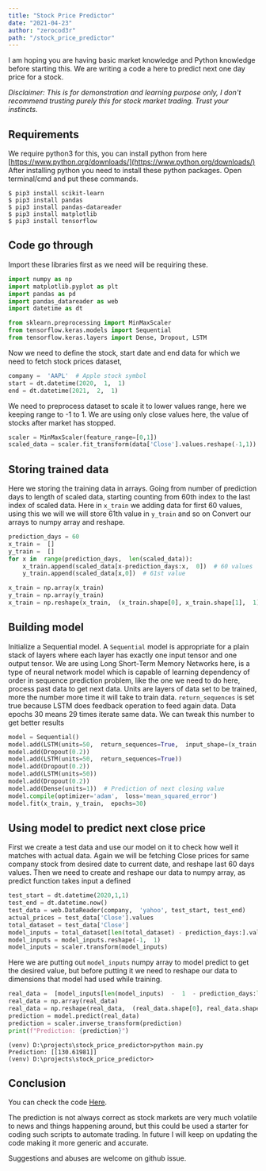 ```yaml
---
title: "Stock Price Predictor"
date: "2021-04-23"
author: "zerocod3r"
path: "/stock_price_predictor"
---
```


I am hoping you are having basic market knowledge and Python knowledge before starting this. We are writing a code a here to predict next one day price for a stock. 


*Disclaimer: This is for demonstration and learning 
purpose only, I don't recommend trusting purely this
for stock market trading. Trust your instincts.*


 ## Requirements

We require python3 for this, you can install python
from here [https://www.python.org/downloads/](https://www.python.org/downloads/)
After installing python you need to install these
python packages. Open terminal/cmd and put these 
commands.
```
$ pip3 install scikit-learn
$ pip3 install pandas
$ pip3 install pandas-datareader
$ pip3 install matplotlib
$ pip3 install tensorflow
```

## Code go through
Import these libraries first as we need will be requiring these.
```python
import numpy as np
import matplotlib.pyplot as plt
import pandas as pd
import pandas_datareader as web
import datetime as dt

from sklearn.preprocessing import MinMaxScaler
from tensorflow.keras.models import Sequential
from tensorflow.keras.layers import Dense, Dropout, LSTM
```

Now we need to define the stock, start date and end data for which we need to fetch stock prices dataset,
```python
company =  'AAPL'  # Apple stock symbol
start = dt.datetime(2020,  1,  1)
end = dt.datetime(2021,  2,  1)
```

We need to preprocess dataset to scale it to lower values range, here we keeping range to -1 to 1. We are using only close values here, the value of stocks after market has stopped.
```python
scaler = MinMaxScaler(feature_range=[0,1])
scaled_data = scaler.fit_transform(data['Close'].values.reshape(-1,1))
```

## Storing trained data
Here we storing the training data in arrays. Going from number of prediction days to length of scaled data, starting counting from 60th index to the last index of scaled data.
Here in `x_train` we adding data for first 60 values, using this we will we will store 61th value in `y_train` and so on
Convert our arrays to numpy array and reshape.
```python
prediction_days = 60
x_train =  []
y_train =  []
for x in  range(prediction_days,  len(scaled_data)):
	x_train.append(scaled_data[x-prediction_days:x,  0])  # 60 values
	y_train.append(scaled_data[x,0])  # 61st value

x_train = np.array(x_train)
y_train = np.array(y_train)
x_train = np.reshape(x_train,  (x_train.shape[0], x_train.shape[1],  1))
```
## Building model
Initialize a Sequential model. A `Sequential` model is appropriate for a plain stack of layers where each layer has exactly one input tensor and one output tensor.
We are using Long Short-Term Memory Networks here, is a type of neural network model which is capable of learning dependency of order in sequence prediction problem, like the one we need to do here, process past data to get next data. Units are layers of data set to be trained, more the number more time it will take to train data. `return_sequences` is set true because LSTM does feedback operation to feed again data.
Data epochs 30 means 29 times iterate same data. We can tweak this number to get better results
```python
model = Sequential()
model.add(LSTM(units=50,  return_sequences=True,  input_shape=(x_train.shape[1],  1)))
model.add(Dropout(0.2))
model.add(LSTM(units=50,  return_sequences=True))
model.add(Dropout(0.2))
model.add(LSTM(units=50))
model.add(Dropout(0.2))
model.add(Dense(units=1))  # Prediction of next closing value
model.compile(optimizer='adam',  loss='mean_squared_error')
model.fit(x_train, y_train,  epochs=30)
```

## Using model to predict next close price
First we create a test data and use our model on it to check how well it matches with actual data.
Again we will be fetching Close prices for same company stock from desired date to current date, and reshape last 60 days values.
Then we need to create and reshape our data to numpy array, as predict function takes input a defined 
```python
test_start = dt.datetime(2020,1,1)
test_end = dt.datetime.now()
test_data = web.DataReader(company,  'yahoo', test_start, test_end)
actual_prices = test_data['Close'].values
total_dataset = test_data['Close']
model_inputs = total_dataset[len(total_dataset) - prediction_days:].values
model_inputs = model_inputs.reshape(-1,  1)
model_inputs = scaler.transform(model_inputs)
```

Here we are putting out `model_inputs` numpy array to model predict to get the desired value, but before putting it we need to reshape our data to dimensions that model had used while training.
```python
real_data =  [model_inputs[len(model_inputs)  -  1  - prediction_days:len(model_inputs+1),  0]]
real_data = np.array(real_data)
real_data = np.reshape(real_data,  (real_data.shape[0], real_data.shape[1],  1))
prediction = model.predict(real_data)
prediction = scaler.inverse_transform(prediction)
print(f"Prediction: {prediction}")
```
```console
(venv) D:\projects\stock_price_predictor>python main.py
Prediction: [[130.61981]]
(venv) D:\projects\stock_price_predictor>
```

## Conclusion
You can check the code [Here](https://github.com/zerocod3r/stock_price_predictor).

The prediction is not always correct as stock markets are very much volatile to news and things happening around, but this could be used a starter for coding such scripts to automate trading. In future I will keep on updating the code making it more generic and accurate.

Suggestions and abuses are welcome on github issue.